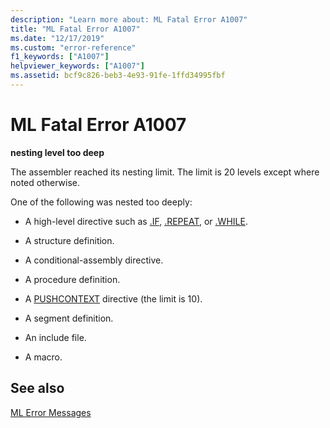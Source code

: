 ```yaml
---
description: "Learn more about: ML Fatal Error A1007"
title: "ML Fatal Error A1007"
ms.date: "12/17/2019"
ms.custom: "error-reference"
f1_keywords: ["A1007"]
helpviewer_keywords: ["A1007"]
ms.assetid: bcf9c826-beb3-4e93-91fe-1ffd34995fbf
---
```

# ML Fatal Error A1007

**nesting level too deep**

The assembler reached its nesting limit. The limit is 20 levels except where noted otherwise.

One of the following was nested too deeply:

- A high-level directive such as [.IF](dot-if.md), [.REPEAT](dot-repeat.md), or [.WHILE](dot-while.md).

- A structure definition.

- A conditional-assembly directive.

- A procedure definition.

- A [PUSHCONTEXT](pushcontext.md) directive (the limit is 10).

- A segment definition.

- An include file.

- A macro.

## See also

[ML Error Messages](ml-error-messages.md)
